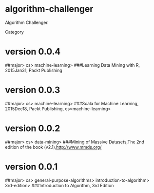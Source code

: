 # algorithm-challenger
Algorithm Challenger.

Category

# version 0.0.4
##major> cs> machine-learning>
###Learning Data Mining with R, 2015Jan31, Packt Publishing

# version 0.0.3
##major> cs> machine-learning>
###Scala for Machine Learning, 2015Dec18, Packt Publishing, cs>machine-learning>

# version 0.0.2
##major> cs> data-mining>
###Mining of Massive Datasets,The 2nd edition of the book (v2.1),http://www.mmds.org/

# version 0.0.1
##major> cs> general-purpose-algorithms> introduction-to-algorithm> 3rd-edition>
###Introduction to Algorithm, 3rd Edition
